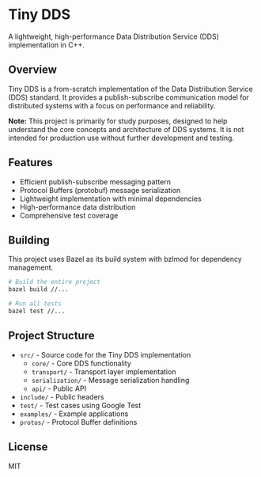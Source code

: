 # Tiny DDS

A lightweight, high-performance Data Distribution Service (DDS) implementation in C++.

## Overview

Tiny DDS is a from-scratch implementation of the Data Distribution Service (DDS) standard. It provides a publish-subscribe communication model for distributed systems with a focus on performance and reliability.

**Note:** This project is primarily for study purposes, designed to help understand the core concepts and architecture of DDS systems. It is not intended for production use without further development and testing.

## Features

- Efficient publish-subscribe messaging pattern
- Protocol Buffers (protobuf) message serialization
- Lightweight implementation with minimal dependencies
- High-performance data distribution
- Comprehensive test coverage

## Building

This project uses Bazel as its build system with bzlmod for dependency management.

```bash
# Build the entire project
bazel build //...

# Run all tests
bazel test //...
```

## Project Structure

- `src/` - Source code for the Tiny DDS implementation
  - `core/` - Core DDS functionality
  - `transport/` - Transport layer implementation
  - `serialization/` - Message serialization handling
  - `api/` - Public API
- `include/` - Public headers
- `test/` - Test cases using Google Test
- `examples/` - Example applications
- `protos/` - Protocol Buffer definitions

## License

MIT 